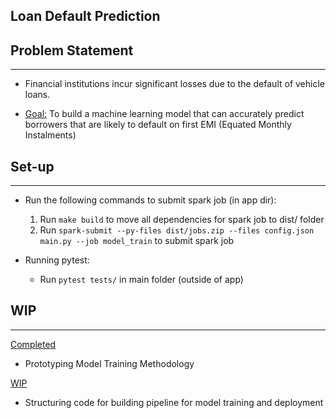 ## Loan Default Prediction

  
## Problem Statement
---

* Financial institutions incur significant losses due to the default of vehicle loans.

* <ins>Goal:</ins> To build a machine learning model that can accurately predict borrowers that are likely to default on first EMI (Equated Monthly Instalments)

## Set-up
---
* Run the following commands to submit spark job (in app dir):  
    1. Run ```make build``` to move all dependencies for spark job to dist/ folder
    2. Run ```spark-submit --py-files dist/jobs.zip --files config.json main.py --job model_train``` to submit spark job

* Running pytest:  
    * Run ```pytest tests/``` in main folder (outside of app)

## WIP
---

<ins>Completed</ins>
* Prototyping Model Training Methodology

<ins>WIP</ins>
* Structuring code for building pipeline for model training and deployment